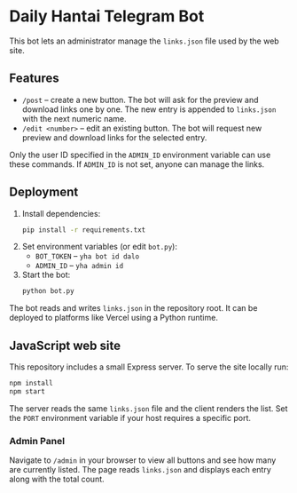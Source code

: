 # Daily Hantai Telegram Bot

This bot lets an administrator manage the `links.json` file used by the web site.

## Features

- `/post` – create a new button. The bot will ask for the preview and download
  links one by one. The new entry is appended to `links.json` with the next
  numeric name.
- `/edit <number>` – edit an existing button. The bot will request new preview
  and download links for the selected entry.

Only the user ID specified in the `ADMIN_ID` environment variable can use these
commands. If `ADMIN_ID` is not set, anyone can manage the links.

## Deployment

1. Install dependencies:
   ```bash
   pip install -r requirements.txt
   ```
2. Set environment variables (or edit `bot.py`):
   - `BOT_TOKEN` – `yha bot id dalo`
   - `ADMIN_ID` – `yha admin id`
3. Start the bot:
   ```bash
   python bot.py
   ```

The bot reads and writes `links.json` in the repository root. It can be
deployed to platforms like Vercel using a Python runtime.

## JavaScript web site

This repository includes a small Express server. To serve the site locally run:

```bash
npm install
npm start
```

The server reads the same `links.json` file and the client renders the list. Set the `PORT` environment variable if your host requires a specific port.

### Admin Panel

Navigate to `/admin` in your browser to view all buttons and see how many are currently listed. The page reads `links.json` and displays each entry along with the total count.
